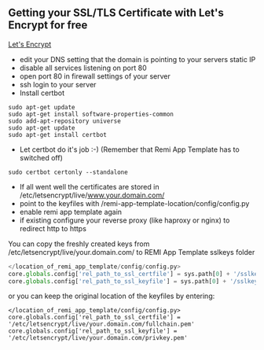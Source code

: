 
## Getting your SSL/TLS Certificate with Let's Encrypt for free

[Let's Encrypt](https://letsencrypt.org/)

- edit your DNS setting that the domain is pointing to your servers static IP
- disable all services listening on port 80
- open port 80 in firewall settings of your server
- ssh login to your server
- Install certbot
```shell script
sudo apt-get update
sudo apt-get install software-properties-common
sudo add-apt-repository universe
sudo apt-get update
sudo apt-get install certbot
```
- Let certbot do it's job :-) (Remember that Remi App Template has to switched off)
```shell script
sudo certbot certonly --standalone
```
- If all went well the certificates are stored in /etc/letsencrypt/live/www.your.domain.com/
- point to the keyfiles with /remi-app-template-location/config/config.py
- enable remi app template again
- if existing configure your reverse proxy (like haproxy or nginx) to redirect http to https

You can copy the freshly created keys from /etc/letsencrypt/live/your.domain.com/ to REMI App Template sslkeys folder

```python
</location_of_remi_app_template/config/config.py>
core.globals.config['rel_path_to_ssl_certfile'] = sys.path[0] + '/sslkeys/fullchain.pem'
core.globals.config['rel_path_to_ssl_keyfile'] = sys.path[0] + '/sslkeys/privkey.pem'
```

or you can keep the original location of the keyfiles by entering:

```
</location_of_remi_app_template/config/config.py>
core.globals.config['rel_path_to_ssl_certfile'] = '/etc/letsencrypt/live/your.domain.com/fullchain.pem'
core.globals.config['rel_path_to_ssl_keyfile'] = '/etc/letsencrypt/live/your.domain.com/privkey.pem'
```
